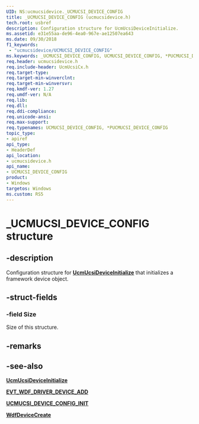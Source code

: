 ```yaml
---
UID: NS:ucmucsidevice._UCMUCSI_DEVICE_CONFIG
title: _UCMUCSI_DEVICE_CONFIG (ucmucsidevice.h)
tech.root: usbref
description: Configuration structure for UcmUcsiDeviceInitialize.
ms.assetid: e31e55aa-de96-4ea0-967e-ae12507ea643
ms.date: 09/30/2018
f1_keywords:
 - "ucmucsidevice/UCMUCSI_DEVICE_CONFIG"
ms.keywords: _UCMUCSI_DEVICE_CONFIG, UCMUCSI_DEVICE_CONFIG, *PUCMUCSI_DEVICE_CONFIG, 
req.header: ucmucsidevice.h
req.include-header: UcmUcsiCx.h 
req.target-type:
req.target-min-winverclnt:
req.target-min-winversvr:
req.kmdf-ver: 1.27
req.umdf-ver: N/A
req.lib:
req.dll:
req.ddi-compliance:
req.unicode-ansi:
req.max-support:
req.typenames: UCMUCSI_DEVICE_CONFIG, *PUCMUCSI_DEVICE_CONFIG
topic_type: 
- apiref
api_type: 
- HeaderDef
api_location: 
- ucmucsidevice.h
api_name: 
- UCMUCSI_DEVICE_CONFIG
product:
- Windows
targetos: Windows
ms.custom: RS5
---
```


# _UCMUCSI_DEVICE_CONFIG structure

## -description
Configuration structure for [**UcmUcsiDeviceInitialize**](nf-ucmucsidevice-ucmucsideviceinitialize.md) that initializes a framework device object.

## -struct-fields

### -field Size
Size of this structure.

## -remarks

## -see-also

[**UcmUcsiDeviceInitialize**](nf-ucmucsidevice-ucmucsideviceinitialize.md)

[**EVT_WDF_DRIVER_DEVICE_ADD**](https://docs.microsoft.com/windows-hardware/drivers/ddi/wdfdriver/nc-wdfdriver-evt_wdf_driver_device_add)

[**UCMUCSI_DEVICE_CONFIG_INIT**](nf-ucmucsidevice-ucmucsi_device_config_init.md)

[**WdfDeviceCreate**](https://docs.microsoft.com/windows-hardware/drivers/ddi/wdfdevice/nf-wdfdevice-wdfdevicecreate)
